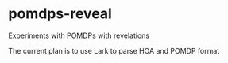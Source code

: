 # pomdps-reveal
Experiments with POMDPs with revelations

The current plan is to use Lark to parse HOA and POMDP format
